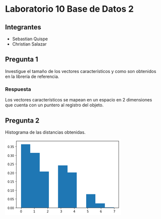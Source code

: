 # Laboratorio 10 Base de Datos 2
## Integrantes

* Sebastian Quispe
* Christian Salazar
## Pregunta 1
Investigue el tamaño de los vectores característicos y como son 
obtenidos en la librería de referencia.

### Respuesta

Los vectores característicos se mapean en un espacio en 2 dimensiones que cuenta con un puntero al registro del objeto.

## Pregunta 2

Histograma de las distancias obtenidas.

![Screenshot](output.png)